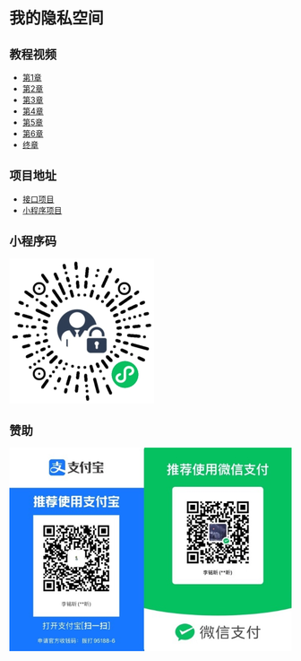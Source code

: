 # 我的隐私空间

## 教程视频

- [第1章](https://www.bilibili.com/video/BV1YN4y1W7ak/)
- [第2章](https://www.bilibili.com/video/BV1GK41147xS/)
- [第3章](https://www.bilibili.com/video/BV1d94y1u74Y/)
- [第4章](https://www.bilibili.com/video/BV1kT4y1p7GJ/)
- [第5章](https://www.bilibili.com/video/BV1Vw411V7vc/)
- [第6章](https://www.bilibili.com/video/BV1Hb4y1F7XT/)
- [终章](https://www.bilibili.com/video/BV1Ci4y167FZ/)

## 项目地址

- [接口项目](https://github.com/Gemini-D/ss-api)
- [小程序项目](https://github.com/Gemini-D/ss-mp)

## 小程序码

![](./resources/qrcode.jpg)

## 赞助

![](./resources/pay.jpg)
